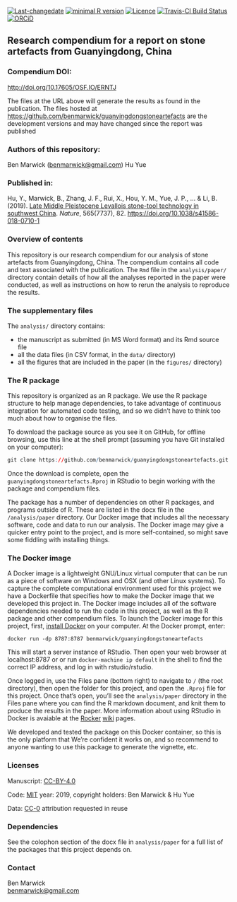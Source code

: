 
<!-- README.md is generated from README.Rmd. Please edit that file -->

[![Last-changedate](https://img.shields.io/badge/last%20change-2019--02--15-brightgreen.svg)](https://github.com/benmarwick/guanyingdongstoneartefacts/commits/master)
[![minimal R
version](https://img.shields.io/badge/R%3E%3D-3.5.1-brightgreen.svg)](https://cran.r-project.org/)
[![Licence](https://img.shields.io/github/license/mashape/apistatus.svg)](http://choosealicense.com/licenses/mit/)
[![Travis-CI Build
Status](https://travis-ci.org/benmarwick/guanyingdongstoneartefacts.png?branch=master)](https://travis-ci.org/benmarwick/guanyingdongstoneartefacts)
[![ORCiD](https://img.shields.io/badge/ORCiD-0000--0001--7879--4531-green.svg)](http://orcid.org/0000-0001-7879-4531)

## Research compendium for a report on stone artefacts from Guanyingdong, China

### Compendium DOI:

<http://doi.org/10.17605/OSF.IO/ERNTJ>

The files at the URL above will generate the results as found in the
publication. The files hosted at
<https://github.com/benmarwick/guanyingdongstoneartefacts> are the
development versions and may have changed since the report was published

### Authors of this repository:

Ben Marwick (<benmarwick@gmail.com>) Hu Yue

### Published in:

Hu, Y., Marwick, B., Zhang, J. F., Rui, X., Hou, Y. M., Yue, J. P., … &
Li, B. (2019). [Late Middle Pleistocene Levallois stone-tool technology
in southwest
China](http://faculty.washington.edu/bmarwick/PDFs/Hu-Marwick-Zhang-2018-Levallois-SW-China-paper-SI.pdf).
*Nature*, 565(7737), 82. <https://doi.org/10.1038/s41586-018-0710-1>

### Overview of contents

This repository is our research compendium for our analysis of stone
artefacts from Guanyingdong, China. The compendium contains all code and
text associated with the publication. The `Rmd` file in the
`analysis/paper/` directory contain details of how all the analyses
reported in the paper were conducted, as well as instructions on how to
rerun the analysis to reproduce the results.

### The supplementary files

The `analysis/` directory contains:

  - the manuscript as submitted (in MS Word format) and its Rmd source
    file
  - all the data files (in CSV format, in the `data/` directory)  
  - all the figures that are included in the paper (in the `figures/`
    directory)

### The R package

This repository is organized as an R package. We use the R package
structure to help manage dependencies, to take advantage of continuous
integration for automated code testing, and so we didn’t have to think
too much about how to organise the files.

To download the package source as you see it on GitHub, for offline
browsing, use this line at the shell prompt (assuming you have Git
installed on your computer):

``` r
git clone https://github.com/benmarwick/guanyingdongstoneartefacts.git
```

Once the download is complete, open the
`guanyingdongstoneartefacts.Rproj` in RStudio to begin working with the
package and compendium files.

The package has a number of dependencies on other R packages, and
programs outside of R. These are listed in the docx file in the
`/analysis/paper` directory. Our Docker image that includes all the
necessary software, code and data to run our analysis. The Docker image
may give a quicker entry point to the project, and is more
self-contained, so might save some fiddling with installing things.

### The Docker image

A Docker image is a lightweight GNU/Linux virtual computer that can be
run as a piece of software on Windows and OSX (and other Linux systems).
To capture the complete computational environment used for this project
we have a Dockerfile that specifies how to make the Docker image that we
developed this project in. The Docker image includes all of the software
dependencies needed to run the code in this project, as well as the R
package and other compendium files. To launch the Docker image for this
project, first, [install Docker](https://docs.docker.com/installation/)
on your computer. At the Docker prompt, enter:

    docker run -dp 8787:8787 benmarwick/guanyingdongstoneartefacts

This will start a server instance of RStudio. Then open your web browser
at localhost:8787 or or run `docker-machine ip default` in the shell to
find the correct IP address, and log in with rstudio/rstudio.

Once logged in, use the Files pane (bottom right) to navigate to `/`
(the root directory), then open the folder for this project, and open
the `.Rproj` file for this project. Once that’s open, you’ll see the
`analysis/paper` directory in the Files pane where you can find the R
markdown document, and knit them to produce the results in the paper.
More information about using RStudio in Docker is avaiable at the
[Rocker](https://github.com/rocker-org)
[wiki](https://github.com/rocker-org/rocker/wiki/Using-the-RStudio-image)
pages.

We developed and tested the package on this Docker container, so this is
the only platform that We’re confident it works on, and so recommend to
anyone wanting to use this package to generate the vignette, etc.

### Licenses

Manuscript: [CC-BY-4.0](http://creativecommons.org/licenses/by/4.0/)

Code: [MIT](http://opensource.org/licenses/MIT) year: 2019, copyright
holders: Ben Marwick & Hu Yue

Data: [CC-0](http://creativecommons.org/publicdomain/zero/1.0/)
attribution requested in reuse

### Dependencies

See the colophon section of the docx file in `analysis/paper` for a full
list of the packages that this project depends on.

### Contact

Ben Marwick  
<benmarwick@gmail.com>
